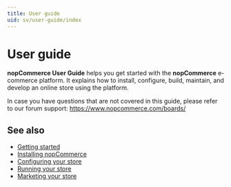 ```yaml
---
title: User guide
uid: sv/user-guide/index
---
```


# User guide

**nopCommerce User Guide** helps you get started with the **nopCommerce** e-commerce platform. It explains how to install, configure, build, maintain, and develop an online store using the platform.

In case you have questions that are not covered in this guide, please refer to our forum support: <https://www.nopcommerce.com/boards/>

## See also

* [Getting started](xref:sv/user-guide/getting-started)
* [Installing nopCommerce](xref:sv/user-guide/installing/index)
* [Configuring your store](xref:sv/user-guide/configuring/index)
* [Running your store](xref:sv/user-guide/running/index)
* [Marketing your store](xref:sv/user-guide/marketing/index)